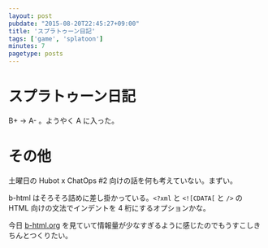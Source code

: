 ```yaml
---
layout: post
pubdate: "2015-08-20T22:45:27+09:00"
title: 'スプラトゥーン日記'
tags: ['game', 'splatoon']
minutes: 7
pagetype: posts
---
```

# スプラトゥーン日記

B+ → A- 。ようやく A に入った。

# その他

土曜日の Hubot x ChatOps #2 向けの話を何も考えていない。まずい。

b-html はそろそろ詰めに差し掛かっている。`<?xml` と `<![CDATA[` と `/>` の HTML 向けの文法でインデントを 4 桁にするオプションかな。

今日 [b-html.org](http://b-html.org) を見ていて情報量が少なすぎるように感じたのでもうすこしきちんとつくりたい。
